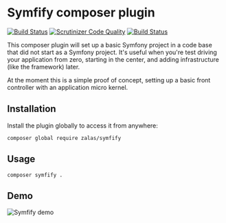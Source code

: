 # Symfify composer plugin

[![Build Status](https://scrutinizer-ci.com/g/jakzal/symfify/badges/build.png?b=master)](https://scrutinizer-ci.com/g/jakzal/symfify/build-status/master)
[![Scrutinizer Code Quality](https://scrutinizer-ci.com/g/jakzal/symfify/badges/quality-score.png?b=master)](https://scrutinizer-ci.com/g/jakzal/symfify/?branch=master)
[![Build Status](https://travis-ci.org/jakzal/symfify.svg?branch=master)](https://travis-ci.org/jakzal/symfify)

This composer plugin will set up a basic Symfony project in a code base that did not start as a Symfony project.
It's useful when you're test driving your application from zero, starting in the center, and adding
infrastructure (like the framework) later.

At the moment this is a simple proof of concept, setting up a basic front controller with an
application micro kernel.

## Installation

Install the plugin globally to access it from anywhere:

    composer global require zalas/symfify

## Usage

    composer symfify .

## Demo

![Symfify demo](http://g.recordit.co/IM8UyJt0tV.gif)
